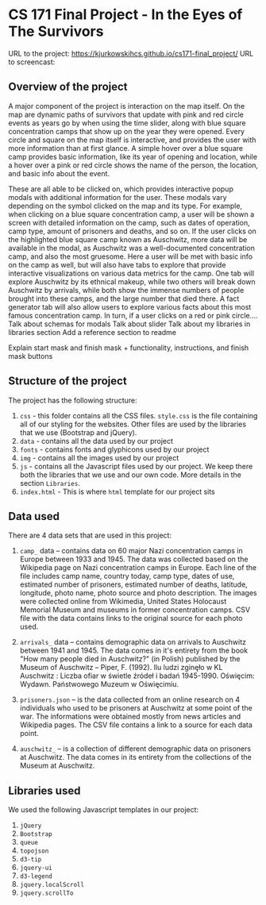 # CS 171 Final Project - In the Eyes of The Survivors
URL to the project: https://kjurkowskihcs.github.io/cs171-final_project/
URL to screencast:

## Overview of the project
A major component of the project is interaction on the map itself. On the map are dynamic paths of survivors that update with pink and red circle events as years go by when using the time slider, along with blue square concentration camps that show up on the year they were opened. Every circle and square on the map itself is interactive, and provides the user with more information than at first glance. A simple hover over a blue square camp provides basic information, like its year of opening and location, while a hover over a pink or red circle shows the name of the person, the location, and basic info about the event. 

These are all able to be clicked on, which provides interactive popup modals with additional information for the user. These modals vary depending on the symbol clicked on the map and its type. For example, when clicking on a blue square concentration camp, a user will be shown a screen with detailed information on the camp, such as dates of operation, camp type, amount of prisoners and deaths, and so on. If the user clicks on the highlighted blue square camp known as Auschwitz, more data will be available in the modal, as Auschwitz was a well-documented concentration camp, and also the most gruesome. Here a user will be met with basic info on the camp as well, but will also have tabs to explore that provide interactive visualizations on various data metrics for the camp. One tab will explore Auschwitz by its ethnical makeup, while two others will break down Auschwitz by arrivals, while both show the immense numbers of people brought into these camps, and the large number that died there. A fact generator tab will also allow users to explore various facts about this most famous concentration camp. In turn, if a user clicks on a red or pink circle….
Talk about schemas for modals
Talk about slider
Talk about my libraries in libraries section
Add a reference section to readme

Explain start mask and finish mask + functionality, instructions, and finish mask buttons


## Structure of the project
The project has the following structure:
1. `css` - this folder contains all the CSS files. `style.css` is the file containing all of our styling for the websites. Other files are used by the libraries that we use (Bootstrap and jQuery).
2. `data` - contains all the data used by our project
3. `fonts` - contains fonts and glyphicons used by our project
4. `img` - contains all the images used by our project
5. `js` - contains all the Javascript files used by our project. We keep there both the libraries that we use and our own code. More details in the section `Libraries`.
6. `index.html` - This is where `html` template for our project sits

## Data used
There are 4 data sets that are used in this project:

1. `camp_` data – contains data on 60 major Nazi concentration camps in Europe between 1933 and 1945. The data was collected based on the Wikipedia page on Nazi concentration camps in Europe. Each line of the file includes 
camp name, country today, camp type, dates of use, estimated number of prisoners, estimated number of deaths, latitude, longitude, photo name, photo source and photo description. The images were collected online from Wikimedia, United States Holocaust Memorial Museum and museums in former concentration camps. CSV file with the data contains links to the original source for each photo used.

2. `arrivals_` data – contains demographic data on arrivals to Auschwitz between 1941 and 1945. The data comes in it's entirety from the book "How many people died in Auschwitz?" (in Polish) published by the Museum of Auschwitz – 
Piper, F. (1992). Ilu ludzi zginęło w KL Auschwitz : Liczba ofiar w świetle źródeł i badań 1945-1990. Oświęcim: Wydawn. Państwowego Muzeum w Oświęcimiu.

3. `prisoners.json` – is the data collected from an online research on 4 individuals who used to be prisoners at Auschwitz at some point of the war. The informations were obtained mostly from news articles and Wikipedia pages. The CSV file contains  a link to a source for each data point.

4. `auschwitz_` – is a collection of different demographic data on prisoners at Auschwitz. The data comes in its entirety from the collections of the Museum at Auschwitz.

## Libraries used
We used the following Javascript templates in our project:
1. `jQuery`
2. `Bootstrap`
3. `queue`
4. `topojson`
5. `d3-tip`
6. `jquery-ui`
7. `d3-legend`
8. `jquery.localScroll`
9. `jquery.scrollTo`
